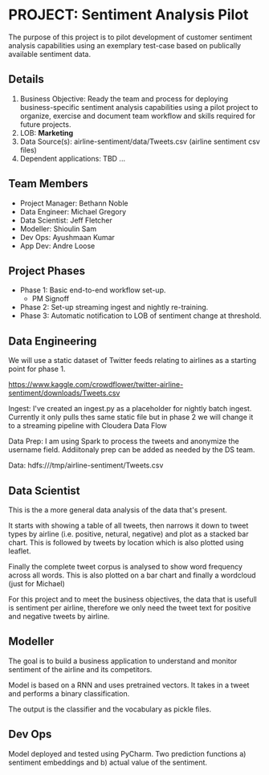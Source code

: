 # PROJECT: Sentiment Analysis Pilot 

The purpose of this project is to pilot development of customer sentiment analysis capabilities using an exemplary test-case based on publically available sentiment data.

## Details
1. Business Objective: Ready the team and process for deploying business-specific sentiment analysis capabilities using a pilot project to organize, exercise and document team workflow and skills required for future projects.   
2. LOB: **Marketing**
3. Data Source(s): airline-sentiment/data/Tweets.csv (airline sentiment csv files)
4. Dependent applications: TBD
...

## Team Members
- Project Manager: Bethann Noble
- Data Engineer: Michael Gregory
- Data Scientist: Jeff Fletcher
- Modeller: Shioulin Sam
- Dev Ops: Ayushmaan Kumar
- App Dev: Andre Loose

## Project Phases
- Phase 1: Basic end-to-end workflow set-up.
  - PM Signoff 
- Phase 2: Set-up streaming ingest and nightly re-training.
- Phase 3: Automatic notification to LOB of sentiment change at threshold.


## Data Engineering
We will use a static dataset of Twitter feeds relating to airlines as a starting point for phase 1.

https://www.kaggle.com/crowdflower/twitter-airline-sentiment/downloads/Tweets.csv

Ingest: I've created an ingest.py as a placeholder for nightly batch ingest.  Currently it only pulls thes 
same static file but in phase 2 we will change it to a streaming pipeline with Cloudera Data Flow

Data Prep: I am using Spark to process the tweets and anonymize the username field.  Addiitonaly prep
can be added as needed by the DS team.

Data: hdfs:///tmp/airline-sentiment/Tweets.csv

## Data Scientist
This is the a more general data analysis of the data that's present.

It starts with showing a table of all tweets, then narrows it down to tweet types by airline 
(i.e. positive, netural, negative) and plot as a stacked bar chart. This is followed by tweets by
location which is also plotted using leaflet.

Finally the complete tweet corpus is analysed to show word frequency across all words. This is also 
plotted on a bar chart and finally a wordcloud (just for Michael)

For this project and to meet the business objectives, the data that is usefull is sentiment
per airline, therefore we only need the tweet text for positive and negative tweets by airline.

## Modeller
The goal is to build a business application to understand and monitor sentiment of the airline and its competitors.  

Model is based on a RNN and uses pretrained vectors. It takes in a tweet and performs a binary classification.

The output is the classifier and the vocabulary as pickle files. 

## Dev Ops

Model deployed and tested using PyCharm. 
Two prediction functions  a) sentiment embeddings and b) actual value of the sentiment.

